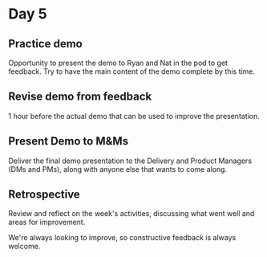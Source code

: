 # Day 5

## Practice demo  
Opportunity to present the demo to Ryan and Nat in the pod to get feedback. Try to have the main content of the demo complete by this time.

## Revise demo from feedback
1 hour before the actual demo that can be used to improve the presentation.

## Present Demo to M&Ms
Deliver the final demo presentation to the Delivery and Product Managers (DMs and PMs), along with anyone else that wants to come along.

## Retrospective
Review and reflect on the week's activities, discussing what went well and areas for improvement.

We're always looking to improve, so constructive feedback is always welcome.
